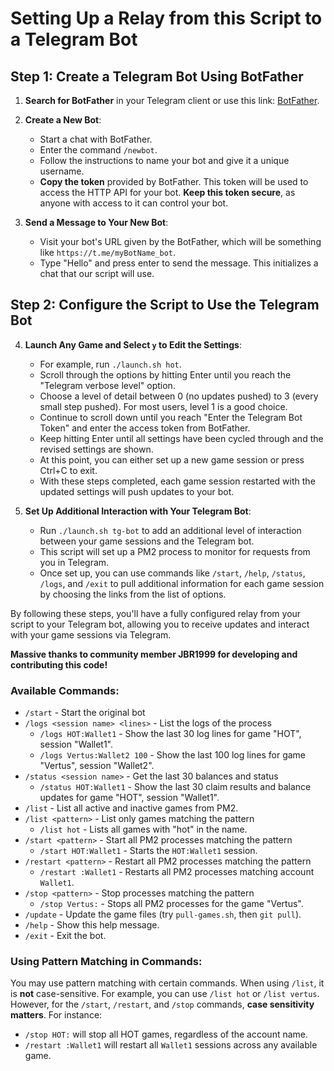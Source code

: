 # Setting Up a Relay from this Script to a Telegram Bot

## Step 1: Create a Telegram Bot Using BotFather

1. **Search for BotFather** in your Telegram client or use this link: [BotFather](https://t.me/botfather).

2. **Create a New Bot**:
   - Start a chat with BotFather.
   - Enter the command `/newbot`.
   - Follow the instructions to name your bot and give it a unique username.
   - **Copy the token** provided by BotFather. This token will be used to access the HTTP API for your bot. **Keep this token secure**, as anyone with access to it can control your bot.

3. **Send a Message to Your New Bot**:
   - Visit your bot's URL given by the BotFather, which will be something like `https://t.me/myBotName_bot`.
   - Type "Hello" and press enter to send the message. This initializes a chat that our script will use.

## Step 2: Configure the Script to Use the Telegram Bot

4. **Launch Any Game and Select `y` to Edit the Settings**:
   - For example, run `./launch.sh hot`.
   - Scroll through the options by hitting Enter until you reach the "Telegram verbose level" option.
   - Choose a level of detail between 0 (no updates pushed) to 3 (every small step pushed). For most users, level 1 is a good choice.
   - Continue to scroll down until you reach "Enter the Telegram Bot Token" and enter the access token from BotFather.
   - Keep hitting Enter until all settings have been cycled through and the revised settings are shown.
   - At this point, you can either set up a new game session or press Ctrl+C to exit.
   - With these steps completed, each game session restarted with the updated settings will push updates to your bot.

5. **Set Up Additional Interaction with Your Telegram Bot**:
   - Run `./launch.sh tg-bot` to add an additional level of interaction between your game sessions and the Telegram bot.
   - This script will set up a PM2 process to monitor for requests from you in Telegram.
   - Once set up, you can use commands like `/start`, `/help`, `/status`, `/logs`, and `/exit` to pull additional information for each game session by choosing the links from the list of options.

By following these steps, you'll have a fully configured relay from your script to your Telegram bot, allowing you to receive updates and interact with your game sessions via Telegram.

**Massive thanks to community member JBR1999 for developing and contributing this code!**

### Available Commands:

- `/start` - Start the original bot
- `/logs <session name> <lines>` - List the logs of the process
  - `/logs HOT:Wallet1` - Show the last 30 log lines for game "HOT", session "Wallet1".
  - `/logs Vertus:Wallet2 100` - Show the last 100 log lines for game "Vertus", session "Wallet2".
- `/status <session name>` - Get the last 30 balances and status
  - `/status HOT:Wallet1` - Show the last 30 claim results and balance updates for game "HOT", session "Wallet1".
- `/list` - List all active and inactive games from PM2.
- `/list <pattern>` - List only games matching the pattern
  - `/list hot` - Lists all games with "hot" in the name.
- `/start <pattern>` - Start all PM2 processes matching the pattern
  - `/start HOT:Wallet1` - Starts the `HOT:Wallet1` session.
- `/restart <pattern>` - Restart all PM2 processes matching the pattern
  - `/restart :Wallet1` - Restarts all PM2 processes matching account `Wallet1`.
- `/stop <pattern>` - Stop processes matching the pattern
  - `/stop Vertus:` - Stops all PM2 processes for the game "Vertus".
- `/update` - Update the game files (try `pull-games.sh`, then `git pull`).
- `/help` - Show this help message.
- `/exit` - Exit the bot.

### Using Pattern Matching in Commands:

You may use pattern matching with certain commands. When using `/list`, it is **not** case-sensitive. For example, you can use `/list hot` or `/list vertus`. However, for the `/start`, `/restart`, and `/stop` commands, **case sensitivity matters**. For instance:

- `/stop HOT:` will stop all HOT games, regardless of the account name.
- `/restart :Wallet1` will restart all `Wallet1` sessions across any available game.

